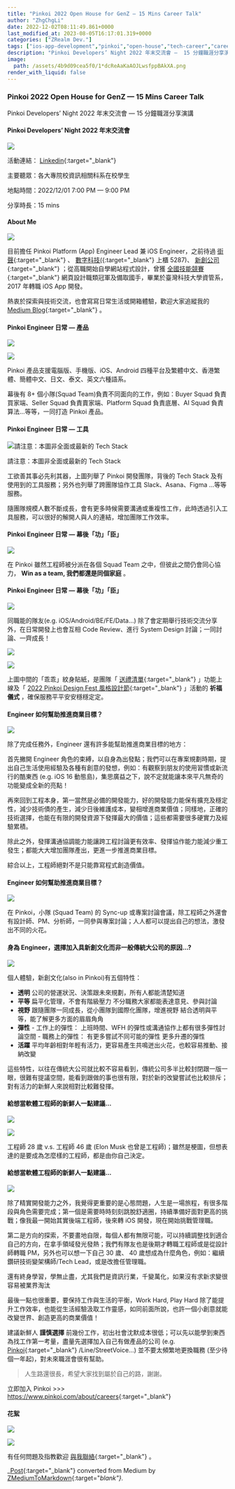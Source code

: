 ```yaml
---
title: "Pinkoi 2022 Open House for GenZ — 15 Mins Career Talk"
author: "ZhgChgLi"
date: 2022-12-02T08:11:49.861+0000
last_modified_at: 2023-08-05T16:17:01.319+0000
categories: ["ZRealm Dev."]
tags: ["ios-app-development","pinkoi","open-house","tech-career","career-advice"]
description: "Pinkoi Developers’ Night 2022 年末交流會 —  15 分鐘職涯分享演講"
image:
  path: /assets/4b9d09cea5f0/1*dcReAaKaAOJLwsfppBAkXA.png
render_with_liquid: false
---
```


### Pinkoi 2022 Open House for GenZ — 15 Mins Career Talk

Pinkoi Developers’ Night 2022 年末交流會 — 15 分鐘職涯分享演講

#### Pinkoi Developers’ Night 2022 年末交流會


![](/assets/4b9d09cea5f0/1*dcReAaKaAOJLwsfppBAkXA.png)


活動連結： [Linkedin](https://www.linkedin.com/events/pinkoidevelopers-night2022%E5%B9%B4%E6%9C%AB%E4%BA%A4%E6%B5%81%E6%9C%836996042147682537472/comments/){:target="_blank"}

主要聽眾：各大專院校資訊相關科系在校學生

地點時間：2022/12/01 7:00 PM — 9:00 PM

分享時長：15 mins
#### About Me


![](/assets/4b9d09cea5f0/1*Vt7wxZ9fxHIXslFQNEIVkA.png)


目前擔任 Pinkoi Platform \(App\) Engineer Lead 兼 iOS Engineer，之前待過 [街聲](https://streetvoice.com/){:target="_blank"} 、 [數字科技\(](https://www.addcn.com.tw/index-index.html){:target="_blank"} 上櫃 5287\)、 [新創公司](https://www.bnext.com.tw/article/49099/starwing-got-30-millions-a-round-investment){:target="_blank"} ；從高職開始自學網站程式設計，曾獲 [全國技能競賽](https://skillsweek.wdasec.gov.tw/skillsweek/about/about/1){:target="_blank"} 網頁設計職類冠軍及備取國手，畢業於臺灣科技大學資管系，2017 年轉職 iOS App 開發。

熱衷於探索與技術交流，也會寫寫日常生活或開箱體驗，歡迎大家追縱我的 [Medium Blog](https://blog.zhgchg.li){:target="_blank"} 。
#### Pinkoi Engineer 日常 — 產品


![](/assets/4b9d09cea5f0/1*xoJIOnV99dWZYtRfTT-s8Q.png)



![](/assets/4b9d09cea5f0/1*Lm4A_XaOytg0ToDdRtrECA.png)


Pinkoi 產品支援電腦版、手機版、iOS、Android 四種平台及繁體中文、香港繁體、簡體中文、日文、泰文、英文六種語系。

幕後有 8\+ 個小隊\(Squad Team\)負責不同面向的工作，例如：Buyer Squad 負責買家端、Seller Squad 負責賣家端、Platform Squad 負責底層、AI Squad 負責算法…等等，一同打造 Pinkoi 產品。
#### Pinkoi Engineer 日常 — 工具


![請注意：本圖非全面或最新的 Tech Stack](/assets/4b9d09cea5f0/0*Fx7UUNQyYg0Z5HTH)

請注意：本圖非全面或最新的 Tech Stack

工欲善其事必先利其器，上圖列舉了 Pinkoi 開發團隊，背後的 Tech Stack 及有使用到的工具服務；另外也列舉了跨團隊協作工具 Slack、Asana、Figma …等等服務。

隨團隊規模人數不斷成長，會有更多時候需要溝通或重複性工作，此時透過引入工具服務，可以很好的解開人與人的連結，增加團隊工作效率。
#### Pinkoi Engineer 日常 — 幕後「功」「臣」


![](/assets/4b9d09cea5f0/1*bfvrQMYwECWxUculU7HiPg.png)


在 Pinkoi 雖然工程師被分派在各個 Squad Team 之中，但彼此之間仍會同心協力， **Win as a team, 我們都還是同個家庭** 。
#### Pinkoi Engineer 日常 — 幕後「功」「臣」


![](/assets/4b9d09cea5f0/1*Njtyd5CbTKLtceTh9u0d_A.png)


同職能的隊友\(e\.g\. iOS/Android/BE/FE/Data…\) 除了會定期舉行技術交流分享外，在日常開發上也會互相 Code Review、進行 System Design 討論；一同討論、一齊成長！


![](/assets/4b9d09cea5f0/1*GIf38JFG_0ALFvBO0IsYZQ.png)



![](/assets/4b9d09cea5f0/1*esQcrIl9enC4fr250cI2SQ.jpeg)


上圖中間的「乖乖」紋身貼紙，是團隊「 [送禮清單](https://www.pinkoi.com/){:target="_blank"} 」功能上線及「 [2022 Pinkoi Design Fest 風格設計節](https://www.pinkoi.com/topic/pinkoi_designfest){:target="_blank"} 」活動的 **祈福儀式** ，確保服務平平安安穩穩定定。
#### **Engineer 如何幫助推進商業目標？**


![](/assets/4b9d09cea5f0/1*PL7MVwYZaDIepnluRTnuew.png)


除了完成任務外，Engineer 還有許多能幫助推進商業目標的地方：

首先撇開 Engineer 角色的束縛，以自身為出發點；我們可以在專案規劃時期，提出自己生活使用經驗及各種有創意的發想，例如：有觀察到朋友的使用習慣或新流行的酷東西 \(e\.g\. iOS 16 動態島\)，集思廣益之下，說不定就能讓本來平凡無奇的功能變成全新的亮點！

再來回到工程本身，第一當然是必備的開發能力，好的開發能力能保有擴充及穩定性，減少技術債的產生，減少日後維護成本，變相增進商業價值；同樣地，正確的技術選擇，也能在有限的開發資源下發揮最大的價值；這些都需要很多硬實力及經驗累積。

除此之外，發揮溝通協調能力能讓跨工程討論更有效率、發揮協作能力能減少重工發生；都能大大增加團隊產出，更進一步推進商業目標。

綜合以上，工程師絕對不是只能靠寫程式創造價值。
#### Engineer 如何幫助推進商業目標？


![](/assets/4b9d09cea5f0/0*-rMnP7IDpWhdTHCc)


在 Pinkoi，小隊 \(Squad Team\) 的 Sync\-up 或專案討論會議，除工程師之外還會有設計師、PM、分析師，一同參與專案討論；人人都可以提出自己的想法，激發出不同的火花。
#### **身為 Engineer，選擇加入具新創文化而非一般傳統大公司的原因…?**


![](/assets/4b9d09cea5f0/1*9exlQqvnQi1wmDzYIsejZQ.png)


個人體驗，新創文化\(also in Pinkoi\)有五個特性：
- **透明** 
公司的營運狀況、決策跟未來規劃，所有人都能清楚知道
- **平等** 
扁平化管理，不會有階級壓力
不分職務大家都能表達意見、參與討論
- **視野** 
跟隨團隊一同成長，從小團隊到國際化團隊，增進視野
結合透明與平等，能了解更多方面的眉眉角角
- **彈性** 
\- 工作上的彈性：
上班時間、WFH 的彈性或溝通協作上都有很多彈性討論空間
\- 職務上的彈性：
有更多嘗試不同可能的彈性
更多升遷的彈性
- **活躍** 
平均年齡相對年輕有活力，更容易產生共鳴迸出火花，也較容易推動、接納改變


這些特性，以往在傳統大公司就比較不容易看到，傳統公司多半比較封閉跟一版一眼，很難有提議空間，能看到跟做的事也很有限，對於新的改變嘗試也比較排斥；對有活力的新鮮人來說相對比較難發揮。
#### **給想當軟體工程師的新鮮人一點建議…**


![](/assets/4b9d09cea5f0/0*eoNBetkh9jhdLKlX)



![](/assets/4b9d09cea5f0/1*LqHi66bkUZpl4r4p4nyn3w.png)


工程師 28 歲 v\.s\. 工程師 46 歲 \(Elon Musk 也曾是工程師\)；雖然是梗圖，但想表達的是要成為怎麼樣的工程師，都是由你自己決定。
#### 給想當軟體工程師的新鮮人一點建議…


![](/assets/4b9d09cea5f0/1*n9y-QLUAGocW8o0KT7zrDg.png)


除了精實開發能力之外，我覺得更重要的是心態問題，人生是一場旅程，有很多階段與角色需要完成；第一個是需要時時刻刻跳脫舒適圈，持續準備好面對更高的挑戰；像我最一開始其實後端工程師，後來轉 iOS 開發，現在開始挑戰管理職。

第二是方向的探索，不要畫地自限，每個人都有無限可能，可以持續調整找到適合自己的方向，在拿手領域發光發熱；我們有隊友也是後期才轉職工程師或是從設計師轉職 PM，另外也可以想一下自己 30 歲、 40 歲想成為什麼角色，例如：繼續鑽研技術變架構師/Tech Lead，或是改擔任管理職。

還有終身學習，學無止盡，尤其我們是資訊行業，千變萬化，如果沒有求新求變很容易被業界淘汰

最後一點也很重要，要保持工作與生活的平衡，Work Hard, Play Hard 除了能提升工作效率，也能從生活經驗汲取工作靈感，如同前面所說，也許一個小創意就能改變世界、創造更高的商業價值！

建議新鮮人 **謹慎選擇** 前幾份工作，初出社會沈默成本很低；可以先以能學到東西為找工作第一考量，盡量先選擇加入自己有做產品的公司 \(e\.g\. [Pinkoi](https://www.pinkoi.com/about/careers){:target="_blank"} /Line/StreetVoice…\) 並不要太頻繁地更換職務 \(至少待個一年起\)，對未來職涯會很有幫助。


> 人生路還很長，希望大家找到屬於自己的路，謝謝。 





立即加入 Pinkoi &gt;&gt;&gt; [https://www\.pinkoi\.com/about/careers](https://www.pinkoi.com/about/careers){:target="_blank"}
#### 花絮


![](/assets/4b9d09cea5f0/1*R9gypx3awaQVSANZdilwBQ.jpeg)



![](/assets/4b9d09cea5f0/1*UKR8SYTaQ9tcFKP1tUWIyg.jpeg)



有任何問題及指教歡迎 [與我聯絡](https://www.zhgchg.li/contact){:target="_blank"} 。



_[Post](https://medium.com/zrealm-ios-dev/pinkoi-2022-open-house-for-genz-15-mins-career-talk-4b9d09cea5f0){:target="_blank"} converted from Medium by [ZMediumToMarkdown](https://github.com/ZhgChgLi/ZMediumToMarkdown){:target="_blank"}._
